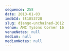 ```yaml
---
sequence: 258
date: 2013-01-03
imdbId: tt1853728
slug: django-unchained-2012
venue: AMC Tysons Corner 16
venueNotes: null
medium: null
mediumNotes: null
---
```

